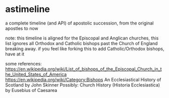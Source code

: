 # astimeline
a complete timeline (and API) of apostolic succession, from the original apostles to now

note: this timeline is aligned for the Episcopal and Anglican churches, this list ignores all Orthodox and Catholic bishops past the Church of England breaking away. if you feel like forking this to add Catholic/Orthodox bishops, have at it

some references:
https://en.wikipedia.org/wiki/List_of_bishops_of_the_Episcopal_Church_in_the_United_States_of_America
https://en.wikipedia.org/wiki/Category:Bishops
An Ecclesiastical History of Scotland by John Skinner
Possibly: Church History (Historia Ecclesiastica) by Eusebius of Caesarea
